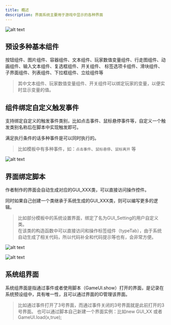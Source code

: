 ```yaml
---
title: 概述
description: 界面系统主要用于游戏中显示的各种界面
---
```


![alt text](https://assbak.gcw.wiki/gcw/image/zh_hans/getting-started/13.interface/1.index/image.png)

## 预设多种基本组件

按钮组件、图片组件、容器组件、文本组件、玩家数值变量组件、行走图组件、动画组件、输入文本组件、复选框组件、开关组件、 标签选项卡组件、滑块组件、子界面组件、列表组件、下拉框组件、立绘组件等

> 其中文本组件、玩家数值变量组件、开关组件可以绑定玩家的变量，以便实时显示变量的值。

## 组件绑定自定义触发事件

支持绑定自定义的触发事件类别，比如点击事件、鼠标悬停事件等，自定义一个触发类别名称后在脚本中实现触发即可。

满足执行条件的话多种事件是可以同时执行的。

> 比如模板中有多种事件，如：`点击事件`、`鼠标悬停`、`鼠标离开` 等

![alt text](https://assbak.gcw.wiki/gcw/image/zh_hans/getting-started/13.interface/1.index/image-1.png)

## 界面绑定脚本

作者制作的界面会自动生成对应的GUI_XXX类，可以直接访问操作控件。

同时如果自己创建一个类继承于系统生成的GUI_XXX类，则可以编写更多的逻辑。

> 比如部分模板中的系统设置界面，绑定了名为GUI_Setting的用户自定义类。
> <br>在该类的构造函数中可以直接访问和操作标签组件（typeTab），由于系统自动生成了相关代码，所以代码补全和代码提示等也有，会非常方便。

![alt text](https://assbak.gcw.wiki/gcw/image/zh_hans/getting-started/13.interface/1.index/image-2.png)

![alt text](https://assbak.gcw.wiki/gcw/image/zh_hans/getting-started/13.interface/1.index/image-3.png)

## 系统组界面

系统组界面是指通过事件或者使用脚本（GameUI.show）打开的界面，是记录在系统预设组中，具有唯一性，且可以通过界面的ID管理该界面。

> 比如通过事件打开了3号界面，而通过事件关闭的3号界面就是此前打开的3号界面。 也可以通过脚本自己新建一个界面实例：比如new GUI_XX 或者 GameUI.load(x,true);

<!-- ## 参考资料

- API-单机版-客户端界面管理器: GameUI
- API-网络版-客户端界面管理器: GameUI
- 界面组件相关的API请自行查阅API文档：客户端->界面 -->
